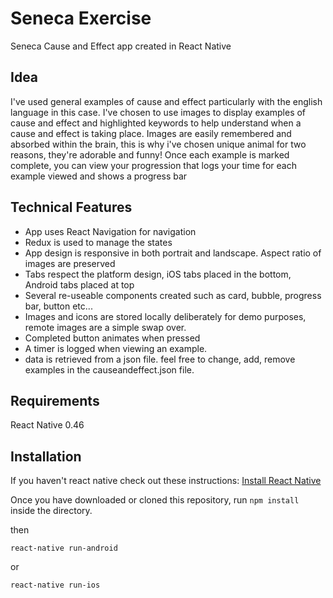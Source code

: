# Seneca Exercise

Seneca Cause and Effect app created in React Native

## Idea
I've used general examples of cause and effect particularly with the english language in this case.
I've chosen to use images to display examples of cause and effect and highlighted keywords to help understand when a cause and effect is taking place.
Images are easily remembered and absorbed within the brain, this is why i've chosen unique animal for two reasons, they're adorable and funny!
Once each example is marked complete, you can view your progression that logs your time for each example viewed and shows a progress bar

## Technical Features
 - App uses React Navigation for navigation
 - Redux is used to manage the states
 - App design is responsive in both portrait and landscape. Aspect ratio of images are preserved
 - Tabs respect the platform design, iOS tabs placed in the bottom, Android tabs placed at top
 - Several re-useable components created such as card, bubble, progress bar, button etc...
 - Images and icons are stored locally deliberately for demo purposes, remote images are a simple swap over.
 - Completed button animates when pressed
 - A timer is logged when viewing an example.
 - data is retrieved from a json file. feel free to change, add, remove examples in the causeandeffect.json file.


## Requirements
React Native 0.46

## Installation

If you haven't react native check out these instructions:
[Install React Native](https://facebook.github.io/react-native/docs/getting-started.html)

Once you have downloaded or cloned this repository, run `npm install` inside the directory.

then

`react-native run-android`

or

`react-native run-ios`
